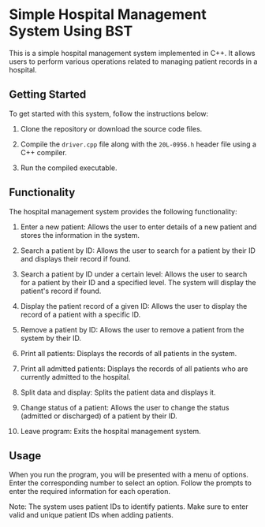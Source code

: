 # Simple Hospital Management System Using BST

This is a simple hospital management system implemented in C++. It allows users to perform various operations related to managing patient records in a hospital.

## Getting Started

To get started with this system, follow the instructions below:

1. Clone the repository or download the source code files.

2. Compile the `driver.cpp` file along with the `20L-0956.h` header file using a C++ compiler.

3. Run the compiled executable.

## Functionality

The hospital management system provides the following functionality:

1. Enter a new patient: Allows the user to enter details of a new patient and stores the information in the system.

2. Search a patient by ID: Allows the user to search for a patient by their ID and displays their record if found.

3. Search a patient by ID under a certain level: Allows the user to search for a patient by their ID and a specified level. The system will display the patient's record if found.

4. Display the patient record of a given ID: Allows the user to display the record of a patient with a specific ID.

5. Remove a patient by ID: Allows the user to remove a patient from the system by their ID.

6. Print all patients: Displays the records of all patients in the system.

7. Print all admitted patients: Displays the records of all patients who are currently admitted to the hospital.

8. Split data and display: Splits the patient data and displays it.

9. Change status of a patient: Allows the user to change the status (admitted or discharged) of a patient by their ID.

10. Leave program: Exits the hospital management system.

## Usage

When you run the program, you will be presented with a menu of options. Enter the corresponding number to select an option. Follow the prompts to enter the required information for each operation.

Note: The system uses patient IDs to identify patients. Make sure to enter valid and unique patient IDs when adding patients.
